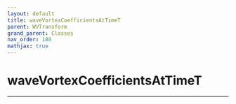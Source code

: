 ```yaml
---
layout: default
title: waveVortexCoefficientsAtTimeT
parent: WVTransform
grand_parent: Classes
nav_order: 188
mathjax: true
---
```


#  waveVortexCoefficientsAtTimeT




---

